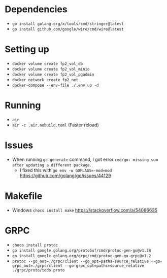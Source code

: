# Dependencies

- `go install golang.org/x/tools/cmd/stringer@latest`
- `go install github.com/google/wire/cmd/wire@latest`

# Setting up

- `docker volume create fp2_vol_db`
- `docker volume create fp2_vol_minio`
- `docker volume create fp2_vol_pgadmin`
- `docker network create fp2_net`
- `docker-compose --env-file ./.env up -d`

# Running

- `air`
- `air -c .air.nobuild.toml` (Faster reload)

# Issues

- When running `go generate` command, I got error `cmd/go: missing sum after updating a different package`.
  - I fixed this with `go env -w GOFLAGS=-mod=mod` https://github.com/golang/go/issues/44129

# Makefile

- Windows `choco install make` https://stackoverflow.com/a/54086635

# GRPC

- `choco install protoc`
- `go install google.golang.org/protobuf/cmd/protoc-gen-go@v1.28`
- `go install google.golang.org/grpc/cmd/protoc-gen-go-grpc@v1.2`
- `protoc --go_out=./grpc/client --go_opt=paths=source_relative --go-grpc_out=./grpc/client --go-grpc_opt=paths=source_relative ./grpc/proto/todo.proto`
